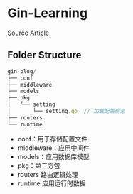 # Gin-Learning

[Source Article](https://studygolang.com/subject/194)


## Folder Structure

```js
gin-blog/
├── conf
├── middleware
├── models
├── pkg
│   └── setting
│       └── setting.go  // 加载配置信息
├── routers
└── runtime
```

- conf：用于存储配置文件
- middleware：应用中间件
- models：应用数据库模型
- pkg：第三方包
- routers 路由逻辑处理
- runtime 应用运行时数据